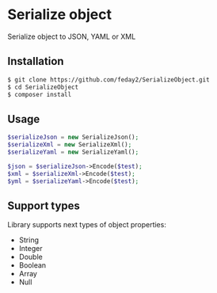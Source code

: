 # Serialize object
Serialize object to JSON, YAML or XML

## Installation ##
```bash
$ git clone https://github.com/feday2/SerializeObject.git
$ cd SerializeObject
$ composer install
```
## Usage ##
```php
$serializeJson = new SerializeJson();
$serializeXml = new SerializeXml();
$serializeYaml = new SerializeYaml();

$json = $serializeJson->Encode($test);
$xml = $serializeXml->Encode($test);
$yml = $serializeYaml->Encode($test);
```
## Support types ##
Library supports next types of object properties:

* String
* Integer
* Double
* Boolean
* Array
* Null
